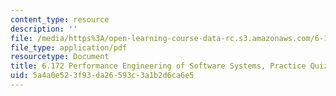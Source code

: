 ```yaml
---
content_type: resource
description: ''
file: /media/https%3A/open-learning-course-data-rc.s3.amazonaws.com/6-172-performance-engineering-of-software-systems-fall-2018/5a4a0e523f93da26593c3a1b2d6ca6e5_MIT6_172F18_practicequiz1answers.pdf
file_type: application/pdf
resourcetype: Document
title: 6.172 Performance Engineering of Software Systems, Practice Quiz 1 Solutions
uid: 5a4a0e52-3f93-da26-593c-3a1b2d6ca6e5
---
```

